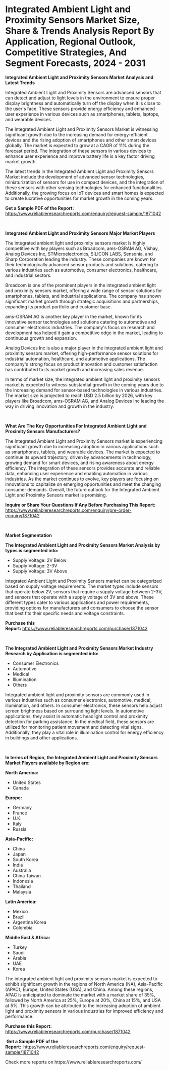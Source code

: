<p><h1>Integrated Ambient Light and Proximity Sensors Market Size, Share & Trends Analysis Report By Application, Regional Outlook, Competitive Strategies, And Segment Forecasts, 2024 - 2031</h1></p><p><strong>Integrated Ambient Light and Proximity Sensors Market Analysis and Latest Trends</strong></p>
<p><p>Integrated Ambient Light and Proximity Sensors are advanced sensors that can detect and adjust to light levels in the environment to ensure proper display brightness and automatically turn off the display when it is close to the user's face. These sensors provide energy efficiency and enhanced user experience in various devices such as smartphones, tablets, laptops, and wearable devices.</p><p>The Integrated Ambient Light and Proximity Sensors Market is witnessing significant growth due to the increasing demand for energy-efficient devices and the rising adoption of smartphones and other smart devices globally. The market is expected to grow at a CAGR of 11% during the forecast period. The integration of these sensors in various devices to enhance user experience and improve battery life is a key factor driving market growth.</p><p>The latest trends in the Integrated Ambient Light and Proximity Sensors Market include the development of advanced sensor technologies, miniaturization of sensors for use in compact devices, and the integration of these sensors with other sensing technologies for enhanced functionalities. Additionally, the growing focus on IoT devices and smart homes is expected to create lucrative opportunities for market growth in the coming years.</p></p>
<p><strong>Get a Sample PDF of the Report:&nbsp;</strong> <a href="https://www.reliableresearchreports.com/enquiry/request-sample/1871042">https://www.reliableresearchreports.com/enquiry/request-sample/1871042</a></p>
<p>&nbsp;</p>
<p><strong>Integrated Ambient Light and Proximity Sensors Major Market Players</strong></p>
<p><p>The integrated ambient light and proximity sensors market is highly competitive with key players such as Broadcom, ams-OSRAM AG, Vishay, Analog Devices Inc, STMicroelectronics, SILICON LABS, Sensonia, and Sharp Corporation leading the industry. These companies are known for their technologically advanced sensor products and solutions, catering to various industries such as automotive, consumer electronics, healthcare, and industrial sectors.</p><p>Broadcom is one of the prominent players in the integrated ambient light and proximity sensors market, offering a wide range of sensor solutions for smartphones, tablets, and industrial applications. The company has shown significant market growth through strategic acquisitions and partnerships, expanding its product portfolio and customer base.</p><p>ams-OSRAM AG is another key player in the market, known for its innovative sensor technologies and solutions catering to automotive and consumer electronics industries. The company's focus on research and development has helped it gain a competitive edge in the market, leading to continuous growth and expansion.</p><p>Analog Devices Inc is also a major player in the integrated ambient light and proximity sensors market, offering high-performance sensor solutions for industrial automation, healthcare, and automotive applications. The company's strong focus on product innovation and customer satisfaction has contributed to its market growth and increasing sales revenue.</p><p>In terms of market size, the integrated ambient light and proximity sensors market is expected to witness substantial growth in the coming years due to the increasing demand for sensor-based technologies in various industries. The market size is projected to reach USD 2.5 billion by 2026, with key players like Broadcom, ams-OSRAM AG, and Analog Devices Inc leading the way in driving innovation and growth in the industry.</p></p>
<p>&nbsp;</p>
<p><strong>What Are The Key Opportunities For Integrated Ambient Light and Proximity Sensors Manufacturers?</strong></p>
<p><p>The Integrated Ambient Light and Proximity Sensors market is experiencing significant growth due to increasing adoption in various applications such as smartphones, tablets, and wearable devices. The market is expected to continue its upward trajectory, driven by advancements in technology, growing demand for smart devices, and rising awareness about energy efficiency. The integration of these sensors provides accurate and reliable data, enhancing user experience and enabling automation in various industries. As the market continues to evolve, key players are focusing on innovations to capitalize on emerging opportunities and meet the changing consumer demands. Overall, the future outlook for the Integrated Ambient Light and Proximity Sensors market is promising.</p></p>
<p><strong>Inquire or Share Your Questions If Any Before Purchasing This Report:</strong> <a href="https://www.reliableresearchreports.com/enquiry/pre-order-enquiry/1871042">https://www.reliableresearchreports.com/enquiry/pre-order-enquiry/1871042</a></p>
<p>&nbsp;</p>
<p><strong>Market Segmentation</strong></p>
<p><strong>The Integrated Ambient Light and Proximity Sensors Market Analysis by types is segmented into:</strong></p>
<p><ul><li>Supply Voltage: 2V Below</li><li>Supply Voltage: 2-3V</li><li>Supply Voltage: 3V Above</li></ul></p>
<p><p>Integrated Ambient Light and Proximity Sensors market can be categorized based on supply voltage requirements. The market types include sensors that operate below 2V, sensors that require a supply voltage between 2-3V, and sensors that operate with a supply voltage of 3V and above. These different types cater to various applications and power requirements, providing options for manufacturers and consumers to choose the sensor that best fits their specific needs and voltage constraints.</p></p>
<p><strong>Purchase this Report:&nbsp;</strong><a href="https://www.reliableresearchreports.com/purchase/1871042">https://www.reliableresearchreports.com/purchase/1871042</a></p>
<p>&nbsp;</p>
<p><strong>The Integrated Ambient Light and Proximity Sensors Market Industry Research by Application is segmented into:</strong></p>
<p><ul><li>Consumer Electronics</li><li>Automotive</li><li>Medical</li><li>Illumination</li><li>Others</li></ul></p>
<p><p>Integrated ambient light and proximity sensors are commonly used in various industries such as consumer electronics, automotive, medical, illumination, and others. In consumer electronics, these sensors help adjust screen brightness based on surrounding light levels. In automotive applications, they assist in automatic headlight control and proximity detection for parking assistance. In the medical field, these sensors are utilized for monitoring patient movement and detecting vital signs. Additionally, they play a vital role in illumination control for energy efficiency in buildings and other applications.</p></p>
<p>&nbsp;</p>
<p><strong>In terms of Region, the Integrated Ambient Light and Proximity Sensors Market Players available by Region are:</strong></p>
<p>
    <p> <strong> North America: </strong>
        <ul>
            <li>United States</li>
            <li>Canada</li>
        </ul>
        </p> 
    <p> <strong> Europe: </strong>
        <ul>
            <li>Germany</li>
            <li>France</li>
            <li>U.K.</li>
            <li>Italy</li>
            <li>Russia</li>
        </ul>
        </p> 
    <p> <strong> Asia-Pacific: </strong>
        <ul>
            <li>China</li>
            <li>Japan</li>
            <li>South Korea</li>
            <li>India</li>
            <li>Australia</li>
            <li>China Taiwan</li>
            <li>Indonesia</li>
            <li>Thailand</li>
            <li>Malaysia</li>
        </ul>
        </p> 
    <p> <strong> Latin America: </strong>
        <ul>
            <li>Mexico</li>
            <li>Brazil</li>
            <li>Argentina Korea</li>
            <li>Colombia</li>
        </ul>
        </p> 
    <p> <strong> Middle East & Africa: </strong>
        <ul>
            <li>Turkey</li>
            <li>Saudi</li>
            <li>Arabia</li>
            <li>UAE</li>
            <li>Korea</li>
        </ul>
    </p>
    </p>
<p><p>The integrated ambient light and proximity sensors market is expected to exhibit significant growth in the regions of North America (NA), Asia-Pacific (APAC), Europe, United States (USA), and China. Among these regions, APAC is anticipated to dominate the market with a market share of 35%, followed by North America at 25%, Europe at 20%, China at 15%, and USA at 5%. This growth can be attributed to the increasing adoption of ambient light and proximity sensors in various industries for improved efficiency and performance.</p></p>
<p><strong>Purchase this Report: </strong><a href="https://www.reliableresearchreports.com/purchase/1871042">https://www.reliableresearchreports.com/purchase/1871042</a></p>
<p>&nbsp;<strong>Get a Sample PDF of the Report:&nbsp;&nbsp;</strong><a href="https://www.reliableresearchreports.com/enquiry/request-sample/1871042">https://www.reliableresearchreports.com/enquiry/request-sample/1871042</a></p>
<p><strong></strong></p>
<p>Check more reports on https://www.reliableresearchreports.com/</p>